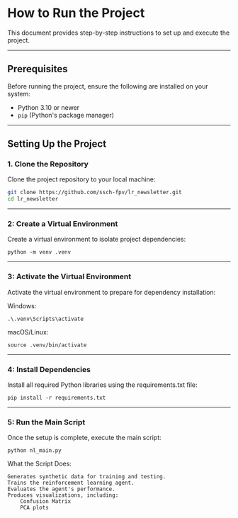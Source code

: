 # How to Run the Project

This document provides step-by-step instructions to set up and execute the project.

---

## Prerequisites

Before running the project, ensure the following are installed on your system:

- Python 3.10 or newer
- `pip` (Python's package manager)

---

## Setting Up the Project

### 1. Clone the Repository

Clone the project repository to your local machine:

```bash
git clone https://github.com/ssch-fpv/lr_newsletter.git
cd lr_newsletter
```

---
### 2: Create a Virtual Environment

Create a virtual environment to isolate project dependencies:
```
python -m venv .venv
````

---
### 3: Activate the Virtual Environment

Activate the virtual environment to prepare for dependency installation:

Windows:

```
.\.venv\Scripts\activate
````

macOS/Linux:

```
source .venv/bin/activate
```
---
### 4: Install Dependencies

Install all required Python libraries using the requirements.txt file:

```
pip install -r requirements.txt
````
---
### 5: Run the Main Script

Once the setup is complete, execute the main script:

```
python nl_main.py
````

What the Script Does:

    Generates synthetic data for training and testing.
    Trains the reinforcement learning agent.
    Evaluates the agent's performance.
    Produces visualizations, including:
        Confusion Matrix
        PCA plots


